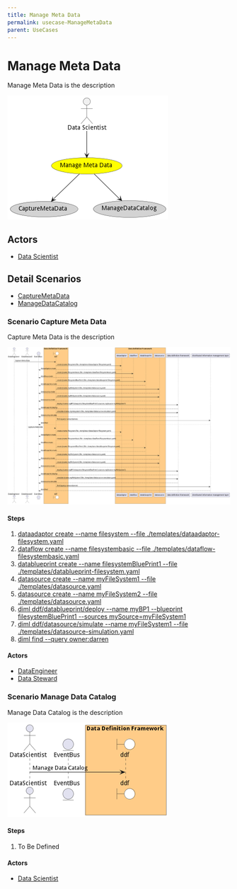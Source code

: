 ```yaml
---
title: Manage Meta Data
permalink: usecase-ManageMetaData
parent: UseCases
---
```

# Manage Meta Data

Manage Meta Data is the description

![Activities Diagram](./Activities.png)

## Actors

* [Data Scientist](actor-datascientist)











## Detail Scenarios

* [CaptureMetaData](#scenario-CaptureMetaData)
* [ManageDataCatalog](#scenario-ManageDataCatalog)



### Scenario Capture Meta Data

Capture Meta Data is the description

![Scenario CaptureMetaData](./CaptureMetaData.png)

#### Steps
1. [dataadaptor create --name filesystem --file ./templates/dataadaptor-filesystem.yaml](#action-dataadaptor-create)
1. [dataflow create --name filesystembasic --file ./templates/dataflow-filesystembasic.yaml](#action-dataflow-create)
1. [datablueprint create --name filesystemBluePrint1 --file ./templates/datablueprint-filesystem.yaml](#action-datablueprint-create)
1. [datasource create --name myFileSystem1 --file ./templates/datasource.yaml](#action-datasource-create)
1. [datasource create --name myFileSystem2 --file ./templates/datasource.yaml](#action-datasource-create)
1. [diml ddf/datablueprint/deploy --name myBP1 --blueprint filesystemBluePrint1 --sources mySource=myFileSystem1](#action-diml-ddf-datablueprint-deploy)
1. [diml ddf/datasource/simulate --name myFileSystem1 --file ./templates/datasource-simulation.yaml](#action-diml-ddf-datasource-simulate)
1. [diml find --query owner:darren](#action-diml-find)

#### Actors

* [DataEngineer](actor-dataengineer)
* [Data Steward](actor-datasteward)



### Scenario Manage Data Catalog

Manage Data Catalog is the description

![Scenario ManageDataCatalog](./ManageDataCatalog.png)

#### Steps
1. To Be Defined

#### Actors

* [Data Scientist](actor-datascientist)




